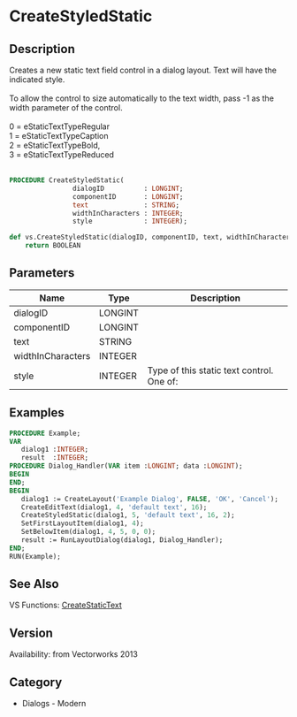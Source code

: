 # CreateStyledStatic

## Description
Creates a new static text field control in a dialog layout. Text will have the indicated style.<BR>
<BR>
To allow the control to size automatically to the text width, pass -1 as the width parameter of the control.<BR>
<BR>
0 = eStaticTextTypeRegular<BR>
1 = eStaticTextTypeCaption<BR>
2 = eStaticTextTypeBold,	<BR>
3 = eStaticTextTypeReduced<BR>
<BR>

```pascal
PROCEDURE CreateStyledStatic(
				dialogID          : LONGINT;
				componentID       : LONGINT;
				text              : STRING;
				widthInCharacters : INTEGER;
				style             : INTEGER);
```

```python
def vs.CreateStyledStatic(dialogID, componentID, text, widthInCharacters, style):
    return BOOLEAN
```

## Parameters
|Name|Type|Description|
|---|---|---|
|dialogID|LONGINT|   |
|componentID|LONGINT|   |
|text|STRING|   |
|widthInCharacters|INTEGER|   |
|style|INTEGER|Type of this static text control. One of:||0 = eStaticTextTypeRegular|1 = eStaticTextTypeCaption|2 = eStaticTextTypeBold,|3 = eStaticTextTypeReduced,|101-116 = Custom size, normal|201-216 = Custom size, bold|

## Examples
```pascal
PROCEDURE Example;
VAR
   dialog1 :INTEGER;
   result  :INTEGER;
PROCEDURE Dialog_Handler(VAR item :LONGINT; data :LONGINT);
BEGIN
END;
BEGIN
   dialog1 := CreateLayout('Example Dialog', FALSE, 'OK', 'Cancel');
   CreateEditText(dialog1, 4, 'default text', 16);
   CreateStyledStatic(dialog1, 5, 'default text', 16, 2);
   SetFirstLayoutItem(dialog1, 4);
   SetBelowItem(dialog1, 4, 5, 0, 0);
   result := RunLayoutDialog(dialog1, Dialog_Handler);
END;
RUN(Example);
```

## See Also
VS Functions:
[CreateStaticText](CreateStaticText.md)

## Version
Availability: from Vectorworks 2013

## Category
* Dialogs - Modern


